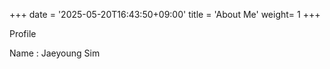 +++
date = '2025-05-20T16:43:50+09:00'
title = 'About Me'
weight= 1
+++

Profile

Name : Jaeyoung Sim
